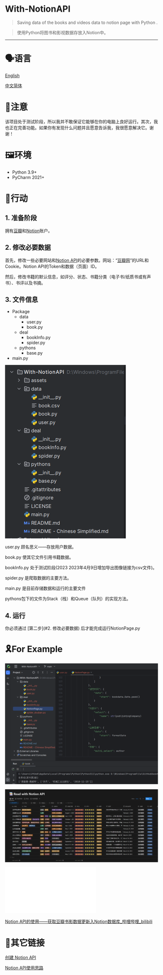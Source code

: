 # With-NotionAPI
> Saving data of the books and videos data to notion page with Python . 

>使用Python将图书和影视数据存放入Notion中。

---
# 🗣️语言  
[English](./README.md)

[中文简体](./README%20-%20Chinese%20Simplified)

# 🎈注意

该项目处于测试阶段，所以我并不敢保证它能够在你的电脑上良好运行。其次，我也正在完善功能。如果你有发现什么问题并且愿意告诉我，我很愿意解决它。谢谢！

# 🖼️环境

- Python 3.9+
- PyCharm 2021+

# 🤖行动

## 1. 准备阶段

拥有[豆瓣](https://www.douban.com/)和[Notion](https://www.notion.so/)账户。

## 2. 修改必要数据

首先，修改一些必要网站和[Notion API](https://developers.notion.com/)的必要参数。网站：“[豆瓣网](https://www.douban.com/)”的URL和Cookie。Notion API的Token和数据（页面）ID。

然后，修改书籍的默认信息，如评分、状态、书籍分类（电子书/纸质书或有声书）、书评以及书摘。

## 3. 文件信息

- Package
  - data
    - user.py
    - book.py
  - deal
    - bookInfo.py
    - spider.py
  - pythons
    - base.py
- main.py

![image-20230409200159814](assets/image-20230409200159814.png)

user.py 顾名思义——存放用户数据。

book.py 使其它文件引用书籍数据。

bookInfo.py 处于测试阶段(2023 2023年4月9日增加导出图像链接为csv文件)。

spider.py 是爬取数据的主要方法。

main.py 是目前存储数据和运行的主要文件

pythons包下的文件为Stack（栈）和Queue（队列）的实现方法。

## 4. 运行

你必须通过 [第二步](#2. 修改必要数据) 后才能完成运行NotionPage.py

# 🎗️For Example

![image-20230331205442903](assets/image-20230331205442903.png)

![image-20230331205436292](assets/image-20230331205436292.png)

<iframe src="//player.bilibili.com/player.html?aid=396756725&bvid=BV15o4y1W7hw&cid=1075028392&page=1" scrolling="no" border="0" frameborder="no" framespacing="0" allowfullscreen="true"> </iframe>

[Notion API的使用——获取豆瓣书影数据更新入Notion数据库_哔哩哔哩_bilibili](https://www.bilibili.com/video/BV15o4y1W7hw/?spm_id_from=333.999.0.0)

# 🔗其它链接

[创建 Notion API](https://www.notion.so/my-integrations)

[Notion API使用思路](https://www.notion.so/yapotato/Notion-API-ChatGPT-93ad50c4bcc34c608fdc1fe211d6b322?pvs=4)
